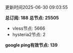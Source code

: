 更新时间2025-06-30 09:03:55

**总订阅: 188**
**总节点: 25505**
- vless节点: 5666
- hysteria2节点: 2

**google ping有效节点: 139**

